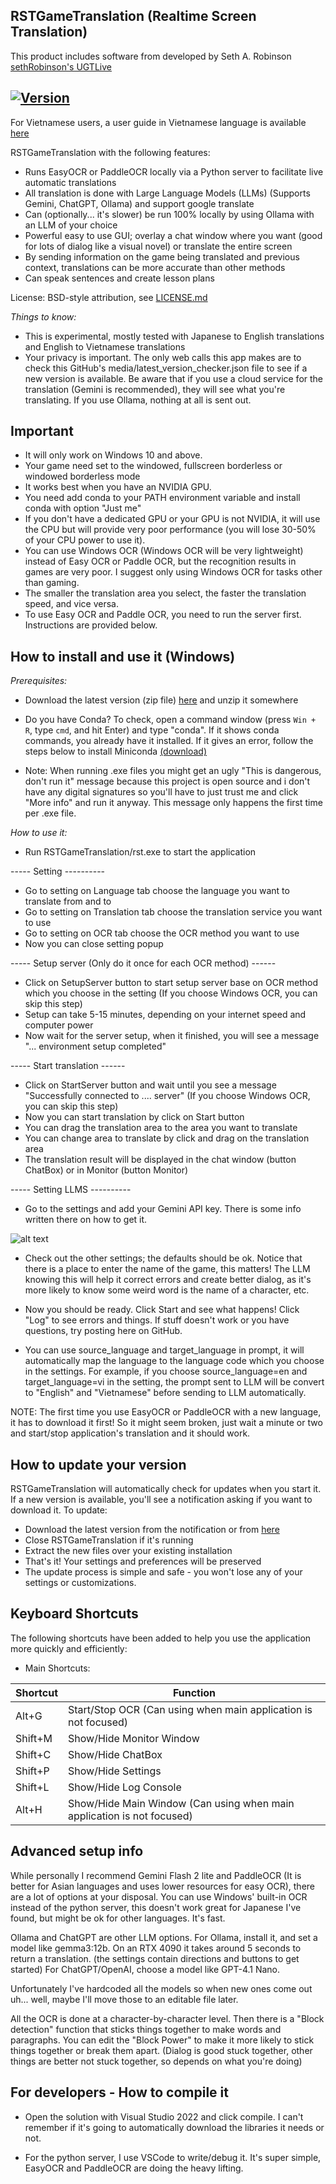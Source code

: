 ## RSTGameTranslation (Realtime Screen Translation)
This product includes software from developed by Seth A. Robinson [sethRobinson's UGTLive](https://github.com/SethRobinson/UGTLive) 

## [![Version](https://img.shields.io/badge/version-0.5-blue.svg)](https://github.com/thanhkeke97/RSTGameTranslation/releases)

For Vietnamese users, a user guide in Vietnamese language is available [here](https://thanhkeke97.github.io/RSTGameTranslation/)

RSTGameTranslation with the following features:

* Runs EasyOCR or PaddleOCR locally via a Python server to facilitate live automatic translations
* All translation is done with Large Language Models (LLMs) (Supports Gemini, ChatGPT, Ollama) and support google translate
* Can (optionally... it's slower) be run 100% locally by using Ollama with an LLM of your choice
* Powerful easy to use GUI; overlay a chat window where you want (good for lots of dialog like a visual novel) or translate the entire screen
* By sending information on the game being translated and previous context, translations can be more accurate than other methods
* Can speak sentences and create lesson plans

License:  BSD-style attribution, see [LICENSE.md](LICENSE.md)

*Things to know:*

 * This is experimental, mostly tested with Japanese to English translations and English to Vietnamese translations
 * Your privacy is important. The only web calls this app makes are to check this GitHub's media/latest_version_checker.json file to see if a new version is available. Be aware that if you use a cloud service for the translation (Gemini is recommended), they will see what you're translating. If you use Ollama, nothing at all is sent out.

## Important
* It will only work on Windows 10 and above.
* Your game need set to the windowed, fullscreen borderless or windowed borderless mode
* It works best when you have an NVIDIA GPU.
* You need add conda to your PATH environment variable and install conda with option "Just me"
* If you don't have a dedicated GPU or your GPU is not NVIDIA, it will use the CPU but will provide very poor performance (you will lose 30-50% of your CPU power to use it).
* You can use Windows OCR (Windows OCR will be very lightweight) instead of Easy OCR or Paddle OCR, but the recognition results in games are very poor. I suggest only using Windows OCR for tasks other than gaming.
* The smaller the translation area you select, the faster the translation speed, and vice versa.
* To use Easy OCR and Paddle OCR, you need to run the server first. Instructions are provided below.

## How to install and use it (Windows) ##

*Prerequisites:*

* Download the latest version (zip file) [here](https://github.com/thanhkeke97/RSTGameTranslation/releases) and unzip it somewhere

* Do you have Conda?  To check, open a command window (press `Win + R`, type `cmd`, and hit Enter) and type "conda". If it shows conda commands, you already have it installed. If it gives an error, follow the steps below to install Miniconda [(download)](https://repo.anaconda.com/miniconda/Miniconda3-py39_25.3.1-1-Windows-x86_64.exe)

* Note:  When running .exe files you might get an ugly "This is dangerous, don't run it" message because this project is open source and i don't have any digital signatures so you'll have to just trust me and click "More info" and run it anyway.  This message only happens the first time per .exe file.

*How to use it:*

* Run RSTGameTranslation/rst.exe to start the application
  
----- Setting ----------
* Go to setting on Language tab choose the language you want to translate from and to
* Go to setting on Translation tab choose the translation service you want to use
* Go to setting on OCR tab choose the OCR method you want to use
* Now you can close setting popup

----- Setup server (Only do it once for each OCR method) ------
* Click on SetupServer button to start setup server base on OCR method which you choose in the setting (If you choose Windows OCR, you can skip this step)
* Setup can take 5-15 minutes, depending on your internet speed and computer power
* Now wait for the server setup, when it finished, you will see a message "... environment setup completed"
  
----- Start translation ------
* Click on StartServer button and wait until you see a message "Successfully connected to .... server" (If you choose Windows OCR, you can skip this step)
* Now you can start translation by click on Start button
* You can drag the translation area to the area you want to translate
* You can change area to translate by click and drag on the translation area
* The translation result will be displayed in the chat window (button ChatBox) or in Monitor (button Monitor)
  
----- Setting LLMS ----------
* Go to the settings and add your Gemini API key.  There is some info written there on how to get it.

![alt text](media/settings_gemini.png)

* Check out the other settings; the defaults should be ok.  Notice that there is a place to enter the name of the game, this matters!  The LLM knowing this will help it correct errors and create better dialog, as it's more likely to know some weird word is the name of a character, etc.

* Now you should be ready.  Click Start and see what happens!  Click "Log" to see errors and things.  If stuff doesn't work or you have questions, try posting here on GitHub.

* You can use source_language and target_language in prompt, it will automatically map the language to the language code which you choose in the settings. For example, if you choose source_language=en and target_language=vi in the setting, the prompt sent to LLM will be convert to "English" and "Vietnamese" before sending to LLM automatically.

NOTE: The first time you use EasyOCR or PaddleOCR with a new language, it has to download it first!  So it might seem broken, just wait a minute or two and start/stop application's translation and it should work.

## How to update your version
RSTGameTranslation will automatically check for updates when you start it. If a new version is available, you'll see a notification asking if you want to download it. To update:

* Download the latest version from the notification or from [here](https://github.com/thanhkeke97/RSTGameTranslation/releases)
* Close RSTGameTranslation if it's running
* Extract the new files over your existing installation
* That's it! Your settings and preferences will be preserved
* The update process is simple and safe - you won't lose any of your settings or customizations.

## Keyboard Shortcuts

The following shortcuts have been added to help you use the application more quickly and efficiently:

* Main Shortcuts:

| Shortcut  | Function  |
|-----------|-----------|
| Alt+G     | Start/Stop OCR (Can using when main application is not focused)|
| Shift+M   | Show/Hide Monitor Window |
| Shift+C   | Show/Hide ChatBox |
| Shift+P   | Show/Hide Settings |
| Shift+L   | Show/Hide Log Console |
| Alt+H     | Show/Hide Main Window (Can using when main application is not focused)|

## Advanced setup info ##
While personally I recommend Gemini Flash 2 lite and PaddleOCR (It is better for Asian languages and uses lower resources for easy OCR), there are a lot of options at your disposal. You can use Windows' built-in OCR instead of the python server, this doesn't work great for Japanese I've found, but might be ok for other languages.  It's fast.

Ollama and ChatGPT are other LLM options. For Ollama, install it, and set a model like gemma3:12b.  On an RTX 4090 it takes around 5 seconds to return a translation.  (the settings contain directions and buttons to get started)  For ChatGPT/OpenAI, choose a model like GPT-4.1 Nano.

Unfortunately I've hardcoded all the models so when new ones come out uh... well, maybe I'll move those to an editable file later.

All the OCR is done at a character-by-character level.  Then there is a "Block detection" function that sticks things together to make words and paragraphs.  You can edit the "Block Power" to make it more likely to stick things together or break them apart.  (Dialog is good stuck together, other things are better not stuck together, so depends on what you're doing)

## For developers - How to compile it ##

* Open the solution with Visual Studio 2022 and click compile.  I can't remember if it's going to automatically download the libraries it needs or not.

* For the python server, I use VSCode to write/debug it.  It's super simple, EasyOCR and PaddleOCR are doing the heavy lifting. 
